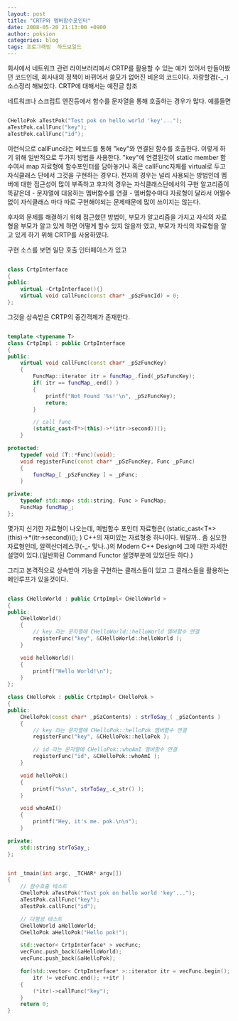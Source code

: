 ```yaml
---
layout: post
title: "CRTP와 멤버함수포인터"
date: 2008-05-20 21:13:00 +0900
author: poksion
categories: blog
tags: 프로그래밍  하드보일드
---
```


회사에서 네트워크 관련 라이브러리에서 CRTP를 활용할 수 있는 예가 있어서 만들어봤던 코드인데, 회사내의 정책이 바뀌어서 쓸모가 없어진 비운의 코드이다. 자랑할겸(-_-) 소스정리 해보았다. CRTP에 대해서는 예전글 참조

네트워크나 스크립트 엔진등에서 함수를 문자열을 통해 호출하는 경우가 많다. 예를들면

```cpp

CHelloPok aTestPok("Test pok on hello world 'key'...");
aTestPok.callFunc("key");
aTestPok.callFunc("id");

```

이런식으로 callFunc라는 메쏘드를 통해 "key"와 연결된 함수를 호출한다. 이렇게 하기 위해 일반적으로 두가지 방법을 사용한다. "key"에 연결된것이 static member 함수여서 map 자료형에 함수포인터를 담아놓거나 혹은 callFunc자체를 virtual로 두고 자식클래스 단에서 그것을 구현하는 경우다. 전자의 경우는 널리 사용되는 방법인데 멤버에 대한 접근성이 많이 부족하고 후자의 경우는 자식클래스단에서의 구현 알고리즘이 똑같은데 - 문자열에 대응하는 멤버함수를 연결 - 멤버함수마다 자료형이 달라서 어쩔수 없이 자식클래스 마다 따로 구현해야되는 문제때문에 많이 쓰이지는 않는다.

후자의 문제를 해결하기 위해 접근했던 방법이, 부모가 알고리즘을 가지고 자식의 자료형을 부모가 알고 있게 하면 어떻게 할수 있지 않을까 였고, 부모가 자식의 자료형을 알고 있게 하기 위해 CRTP를 사용하였다.

구현 소스를 보면 일단 호출 인터페이스가 있고

```cpp

class CrtpInterface
{
public:
    virtual ~CrtpInterface(){}
    virtual void callFunc(const char* _pSzFuncId) = 0;
};

```

그것을 상속받은 CRTP의 중간객체가 존재한다.

```cpp

template <typename T>
class CrtpImpl : public CrtpInterface
{
public:
    virtual void callFunc(const char* _pSzFuncKey)
    {
        FuncMap::iterator itr = funcMap_.find(_pSzFuncKey);
        if( itr == funcMap_.end() )
        {
            printf("Not Found '%s!'\n", _pSzFuncKey);
            return;
        }

        // call func
        (static_cast<T*>(this)->*(itr->second))();
    }

protected:
    typedef void (T::*Func)(void);
    void registerFunc(const char* _pSzFuncKey, Func _pFunc)
    {
        funcMap_[ _pSzFuncKey ] = _pFunc;
    }

private:
    typedef std::map< std::string, Func > FuncMap;
    FuncMap funcMap_;
};

```

몇가지 신기한 자료형이 나오는데, 메범함수 포인터 자료형은( (static_cast<T*>(this)->*(itr->second))(); ) C++의 재미있는 자료형중 하나이다. 뭐랄까.. 좀 심오한 자료형인데, 알렉산더레스쿠(-_- 맞나..)의 Modern C++ Design에 그에 대한 자세한 설명이 있다.(일반화된 Command Functor 설명부분에 있었던듯 하다.)

그리고 본격적으로 상속받아 기능을 구현하는 클래스들이 있고 그 클래스들을 활용하는 메인루프가 있을것이다.

```cpp

class CHelloWorld : public CrtpImpl< CHelloWorld >
{
public:
    CHelloWorld()
    {
        // key 라는 문자열에 CHelloWorld::helloWorld 멤버함수 연결
        registerFunc("key", &CHelloWorld::helloWorld );
    }

    void helloWorld()
    {
        printf("Hello World!\n");
    }
};

class CHelloPok : public CrtpImpl< CHelloPok >
{
public:
    CHelloPok(const char* _pSzContents) : strToSay_( _pSzContents )
    {
        // key 라는 문자열에 CHelloPok::helloPok 멤버함수 연결
        registerFunc("key", &CHelloPok::helloPok );

        // id 라는 문자열에 CHelloPok::whoAmI 멤버함수 연결
        registerFunc("id", &CHelloPok::whoAmI );
    }

    void helloPok()
    {
        printf("%s\n", strToSay_.c_str() );
    }

    void whoAmI()
    {
        printf("Hey, it's me. pok.\n\n");
    }

private:
    std::string strToSay_;
};

```

```cpp

int _tmain(int argc, _TCHAR* argv[])
{
    // 함수호출 테스트
    CHelloPok aTestPok("Test pok on hello world 'key'...");
    aTestPok.callFunc("key");
    aTestPok.callFunc("id");

    // 다형성 테스트
    CHelloWorld aHelloWorld;
    CHelloPok aHelloPok("Hello pok!");

    std::vector< CrtpInterface* > vecFunc;
    vecFunc.push_back(&aHelloWorld);
    vecFunc.push_back(&aHelloPok);

    for(std::vector< CrtpInterface* >::iterator itr = vecFunc.begin();
        itr != vecFunc.end(); ++itr )
    {
        (*itr)->callFunc("key");
    }
    return 0;
}

```

